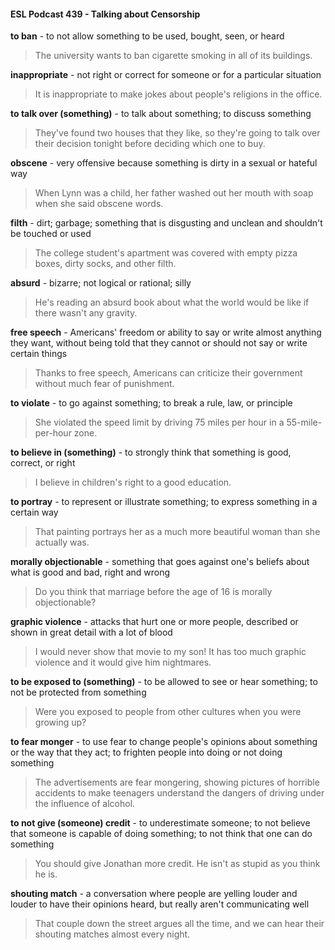 #### ESL Podcast 439 - Talking about Censorship

**to ban** - to not allow something to be used, bought, seen, or heard

> The university wants to ban cigarette smoking in all of its buildings.

**inappropriate** - not right or correct for someone or for a particular situation

> It is inappropriate to make jokes about people's religions in the office.

**to talk over (something)** - to talk about something; to discuss something

> They've found two houses that they like, so they're going to talk over their
decision tonight before deciding which one to buy.

**obscene** - very offensive because something is dirty in a sexual or hateful way

> When Lynn was a child, her father washed out her mouth with soap when she
said obscene words.

**filth** - dirt; garbage; something that is disgusting and unclean and shouldn't be
touched or used

> The college student's apartment was covered with empty pizza boxes, dirty
socks, and other filth.

**absurd** - bizarre; not logical or rational; silly

> He's reading an absurd book about what the world would be like if there wasn't
any gravity.

**free speech** - Americans' freedom or ability to say or write almost anything they
want, without being told that they cannot or should not say or write certain things

> Thanks to free speech, Americans can criticize their government without much
fear of punishment.

**to violate** - to go against something; to break a rule, law, or principle

> She violated the speed limit by driving 75 miles per hour in a 55-mile-per-hour
zone.

**to believe in (something)** - to strongly think that something is good, correct, or
right

> I believe in children's right to a good education.

**to portray** - to represent or illustrate something; to express something in a
certain way

> That painting portrays her as a much more beautiful woman than she actually
was.

**morally objectionable** - something that goes against one's beliefs about what is
good and bad, right and wrong

> Do you think that marriage before the age of 16 is morally objectionable?

**graphic violence** - attacks that hurt one or more people, described or shown in
great detail with a lot of blood

> I would never show that movie to my son! It has too much graphic violence and
it would give him nightmares.

**to be exposed to (something)** - to be allowed to see or hear something; to not
be protected from something

> Were you exposed to people from other cultures when you were growing up?

**to fear monger** - to use fear to change people's opinions about something or
the way that they act; to frighten people into doing or not doing something

> The advertisements are fear mongering, showing pictures of horrible accidents
to make teenagers understand the dangers of driving under the influence of
alcohol.

**to not give (someone) credit** - to underestimate someone; to not believe that
someone is capable of doing something; to not think that one can do something

> You should give Jonathan more credit. He isn't as stupid as you think he is.

**shouting match** - a conversation where people are yelling louder and louder to
have their opinions heard, but really aren't communicating well

> That couple down the street argues all the time, and we can hear their shouting
matches almost every night.

